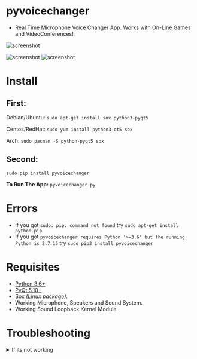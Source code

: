pyvoicechanger
==============

- Real Time Microphone Voice Changer App. Works with On-Line Games and VideoConferences!

![screenshot](https://source.unsplash.com/DoA2duXyzRM/800x400 "Illustrative Photo by https://unsplash.com/@clemono2")

![screenshot](https://raw.githubusercontent.com/juancarlospaco/pyvoicechanger/master/temp.jpg)
![screenshot](https://raw.githubusercontent.com/juancarlospaco/pyvoicechanger/master/temp2.jpg)


# Install
## First:
Debian/Ubuntu: `sudo apt-get install sox python3-pyqt5`

Centos/RedHat: `sudo yum install python3-qt5 sox`

Arch: `sudo pacman -S python-pyqt5 sox`

## Second:
`sudo pip install pyvoicechanger`


**To Run The App:** `pyvoicechanger.py`


# Errors
- If you got `sudo: pip: command not found` try `sudo apt-get install python-pip`
- If you got `pyvoicechanger requires Python '>=3.6' but the running Python is 2.7.15` try `sudo pip3 install pyvoicechanger`


# Requisites

- [Python 3.6+](https://www.python.org "Python Homepage")
- [PyQt 5.10+](http://www.riverbankcomputing.co.uk/software/pyqt/download5 "PyQt5 Homepage")
- Sox *(Linux package)*.
- Working Microphone, Speakers and Sound System.
- Working Sound Loopback Kernel Module


# Troubleshooting

<details>
<summary>If its not working</summary>

`modprobe snd-aloop`

This command MUST be successful, Sound Loopback Kernel Module MUST be up & running,
if it fails you dont have Sound Loopback Kernel Module up & running,
if it says `modprobe: FATAL: Module aloop not found ...` it failed,
please check your Distro Documentation about Sound Loopback Kernel Module to fix it,
sometimes you need to enable it, or recompile it, or reinstall it, or whatever
(that is not my Bug, complain to your Distro).

Check your Python version executing `python --version`, it should say `3.6.0` or higher.

</details>
